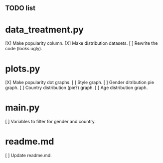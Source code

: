 ## TODO list

# data_treatment.py
[X] Make popularity column.
[X] Make distribution datasets.
[ ] Rewrite the code (looks ugly).

# plots.py
[X] Make popularity dot graphs.
[ ] Style graph.
[ ] Gender ditribution pie graph.
[ ] Country distribution (pie?) graph.
[ ] Age distribution graph.

# main.py
[ ] Variables to filter for gender and country.

# readme.md
[ ] Update readme.md.